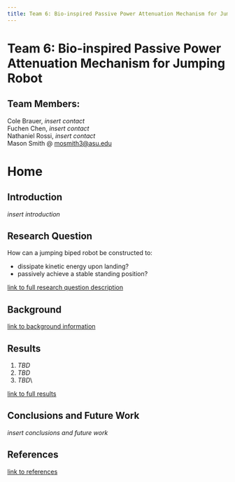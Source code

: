 ```yaml
---
title: Team 6: Bio-inspired Passive Power Attenuation Mechanism for Jumping Robot
---
```

# Team 6: Bio-inspired Passive Power Attenuation Mechanism for Jumping Robot
## Team Members: 
Cole Brauer, _insert contact_\
Fuchen Chen, _insert contact_\
Nathaniel Rossi, _insert contact_\
Mason Smith @ mosmith3@asu.edu

# Home

## Introduction
_insert introduction_

## Research Question
How can a jumping biped robot be constructed to:
* dissipate kinetic energy upon landing?
* passively achieve a stable standing position?

[link to full research question description](/researchquestion)

## Background

[link to background information](/background)

## Results

1. _TBD_
2. _TBD_
3. _TBD_\

[link to full results](/results)

## Conclusions and Future Work

_insert conclusions and future work_

## References
[link to references](/references)
